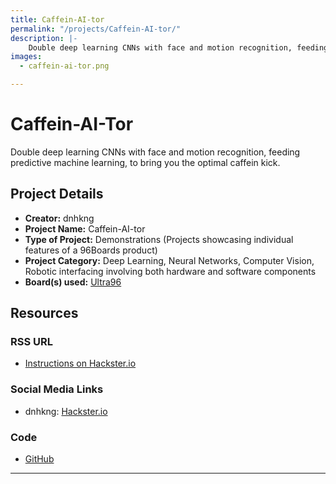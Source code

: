 ```yaml
---
title: Caffein-AI-tor
permalink: "/projects/Caffein-AI-tor/"
description: |-
    Double deep learning CNNs with face and motion recognition, feeding predictive machine learning, to bring you the optimal caffein kick.
images:
  - caffein-ai-tor.png

---
```

# Caffein-AI-Tor

Double deep learning CNNs with face and motion recognition, feeding predictive machine learning, to bring you the optimal caffein kick.

## Project Details

- **Creator:** dnhkng
- **Project Name:** Caffein-AI-tor
- **Type of Project:** Demonstrations (Projects showcasing individual features of a 96Boards product)
- **Project Category:** Deep Learning, Neural Networks, Computer Vision, Robotic interfacing involving both hardware and software components
- **Board(s) used:** [Ultra96](https://www.96boards.org/product/ultra96/)


## Resources

### RSS URL

- [Instructions on Hackster.io](http://www.hackster.io/dnhkng/caffein-ai-tor-711e4e)

### Social Media Links

- dnhkng: [Hackster.io](https://www.hackster.io/dnhkng)

### Code

- [GitHub](https://github.com/dnhkng/Caffein-AI-tor)


***
